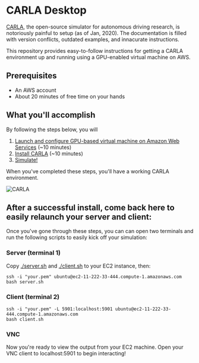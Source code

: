 # CARLA Desktop

[CARLA](http://carla.org), the open-source simulator for autonomous driving research, is notoriously painful to setup (as of Jan, 2020). The documentation is filled with version conflicts, outdated examples, and innacurate instructions. 

This repository provides easy-to-follow instructions for getting a CARLA environment up and running using a GPU-enabled virtual machine on AWS.

## Prerequisites

* An AWS account
* About 20 minutes of free time on your hands

## What you'll accomplish

By following the steps below, you will

1) [Launch and configure GPU-based virtual machine on Amazon Web Services](./Step1-AWS.md) (~10 minutes)
2) [Install CARLA](./Step2-CARLA.md) (~10 minutes)
4) [Simulate!](./Step3-Simulate.md)

When you've completed these steps, you'll have a working CARLA environment.

![CARLA](img/carla.gif)

## After a successful install, come back here to easily relaunch your server and client:

Once you've gone through these steps, you can can open two terminals and run the following scripts to easily kick off your simulation:

### Server (terminal 1)

Copy [./server.sh](server.sh) and [./client.sh](client.sh) to your EC2 instance, then:

    ssh -i "your.pem" ubuntu@ec2-11-222-33-444.compute-1.amazonaws.com
    bash server.sh

### Client (terminal 2)

    ssh -i "your.pem" -L 5901:localhost:5901 ubuntu@ec2-11-222-33-444.compute-1.amazonaws.com
    bash client.sh

### VNC

Now you're ready to view the output from your EC2 machine. Open your VNC client to localhost:5901 to begin interacting!
